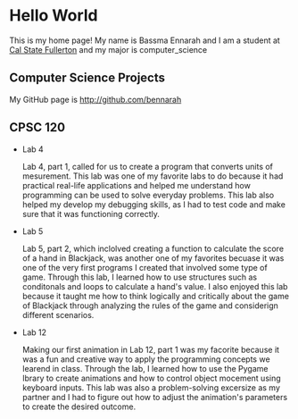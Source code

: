 # Hello World

This is my home page! My name is Bassma Ennarah and I am a student at [Cal State Fullerton](http://www.fullerton.edu/) and my major is computer_science

## Computer Science Projects

My GitHub page is http://github.com/bennarah

## CPSC 120 

* Lab 4

    Lab 4, part 1, called for us to create a program that converts units of mesurement. This lab was one of my favorite labs to do because it had practical real-life applications and helped me understand how programming can be used to solve everyday problems. This lab also helped my develop my debugging skills, as I had to test code and make sure that it was functioning correctly. 

* Lab 5

    Lab 5, part 2, which inclolved creating a function to calculate the score of a hand in Blackjack, was another one of my favorites becuase it was one of the very first programs I created that involved some type of game. Through this lab, I learned how to use structures such as conditonals and loops to calculate a hand's value. I also enjoyed this lab because it taught me how to think logically and critically about the game of Blackjack through analyzing the rules of the game and considerign different scenarios.

* Lab 12 

    Making our first animation in Lab 12, part 1 was my facorite because it was a fun and creative way to apply the programming concepts we learend in class. Through the lab, I learned how to use the Pygame lbrary to create animations and how to control object mocement using keyboard inputs. This lab was also a problem-solving excersize as my partner and I had to figure out how to adjust the animation's parameters to create the desired outcome. 